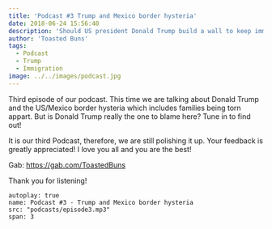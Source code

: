 ```yaml
---
title: 'Podcast #3 Trump and Mexico border hysteria'
date: 2018-06-24 15:56:40
description: 'Should US president Donald Trump build a wall to keep immigrants out ? tune in to find out'
author: 'Toasted Buns'
tags:
  - Podcast
  - Trump
  - Immigration
image: ../../images/podcast.jpg
---
```


Third episode of our podcast.
This time we are talking about Donald Trump and the US/Mexico border hysteria which includes families being torn appart.
But is Donald Trump really the one to blame here? Tune in to find out!

It is our third Podcast, therefore, we are still polishing it up.
Your feedback is greatly appreciated!
I love you all and you are the best!

Gab: https://gab.com/ToastedBuns
 

<script async src="//pagead2.googlesyndication.com/pagead/js/adsbygoogle.js"></script><ins class="adsbygoogle" style="display:block; text-align:center;"  data-ad-layout="in-article"  data-ad-format="fluid"  data-ad-client="ca-pub-2164900147810573"  data-ad-slot="8817307412"></ins><script>(adsbygoogle = window.adsbygoogle || []).push({});</script>

Thank you for listening!

 

```audio
autoplay: true
name: Podcast #3 - Trump and Mexico border hysteria
src: "podcasts/episode3.mp3"
span: 3
```
